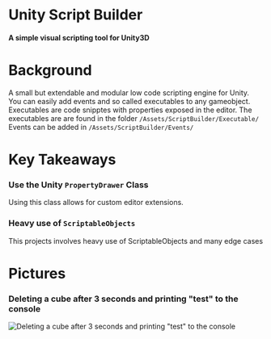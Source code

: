 # Unity Script Builder
#### A simple visual scripting tool for Unity3D

# Background

A small but extendable and modular low code scripting engine for Unity. 
You can easily add events and so called executables to any gameobject. Executables are code snipptes with properties exposed in the editor.
The executables are are found in the folder `/Assets/ScriptBuilder/Executable/`
Events can be added in `/Assets/ScriptBuilder/Events/`

# Key Takeaways
### Use the Unity `PropertyDrawer` Class
Using this class allows for custom editor extensions. 
### Heavy use of `ScriptableObjects` 
This projects involves heavy use of ScriptableObjects and many edge cases

# Pictures

### Deleting a cube after 3 seconds and printing "test" to the console

![Deleting a cube after 3 seconds and printing "test" to the console](./docs/preview.gif?raw=true "Deleting a cube after 3 seconds and printing test to the console")
